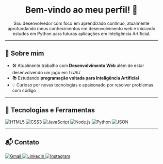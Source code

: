 <h1 align="center">Bem-vindo ao meu perfil! 👋</h1>

<p align="center">
 Sou desenvolvedor com foco em aprendizado contínuo, atualmente aprofundando meus conhecimentos em desenvolvimento web e iniciando estudos em Python para futuras aplicações em Inteligência Artificial.</p>

---

## 🚀 Sobre mim

- 🛠️ Atualmente trabalho com **Desenvolvimento Web** além de estar desenvolvendo um jogo em *LUAU*
- 📚 Estudando **programação voltada para Inteligência Artificial**
- 💡 Curioso por novas tecnologias e apaixonado por resolver problemas com código

---

## 🧠 Tecnologias e Ferramentas

![HTML5](https://img.shields.io/badge/html5-%23E34F26.svg?style=for-the-badge&logo=html5&logoColor=white)
![CSS3](https://img.shields.io/badge/css3-%231572B6.svg?style=for-the-badge&logo=css3&logoColor=white)
![JavaScript](https://img.shields.io/badge/javascript-%23323330.svg?style=for-the-badge&logo=javascript&logoColor=%23F7DF1E)
![Node.js](https://img.shields.io/badge/node.js-339933?style=for-the-badge&logo=nodedotjs&logoColor=white)
![Python](https://img.shields.io/badge/python-3670A0?style=for-the-badge&logo=python&logoColor=ffdd54)
![JSON](https://img.shields.io/badge/JSON-%23F7B93E.svg?style=for-the-badge&logo=json&logoColor=white)

---

## 📬 Contato

<p>
  <a href="mailto:leocassebwork@gmail.com">
    <img src="https://img.shields.io/badge/-Gmail-%23333?style=for-the-badge&logo=gmail&logoColor=white" alt="Gmail" />
  </a>
  <a href="https://www.linkedin.com/in/leocassebdev/" target="_blank">
    <img src="https://img.shields.io/badge/-LinkedIn-%230077B5?style=for-the-badge&logo=linkedin&logoColor=white" alt="LinkedIn" />
  </a>
  <a href="https://instagram.com/leo.casseb_" target="_blank">
    <img src="https://img.shields.io/badge/-Instagram-%23E4405F?style=for-the-badge&logo=instagram&logoColor=white" alt="Instagram" />
  </a>
</p>
